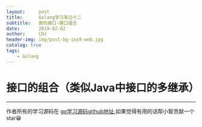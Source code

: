 ```yaml
---
layout:     post
title:      Golang学习笔记十二
subtitle:   面向接口-接口组合
date:       2019-02-02
author:     CDz
header-img: img/post-bg-ios9-web.jpg
catalog: true
tags:
    - Golang
---
```


# 接口的组合（类似Java中接口的多继承）



------
作者所有的学习源码在 [go学习源码github地址](https://github.com/CDz1129/golang-learn),如果觉得有用的话帮小智贡献一个star😁
